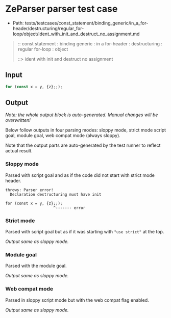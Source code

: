 # ZeParser parser test case

- Path: tests/testcases/const_statement/binding_generic/in_a_for-header/destructuring/regular_for-loop/object/ident_with_init_and_destruct_no_assignment.md

> :: const statement : binding generic : in a for-header : destructuring : regular for-loop : object
>
> ::> ident with init and destruct no assignment

## Input

`````js
for (const x = y, {z};;);
`````

## Output

_Note: the whole output block is auto-generated. Manual changes will be overwritten!_

Below follow outputs in four parsing modes: sloppy mode, strict mode script goal, module goal, web compat mode (always sloppy).

Note that the output parts are auto-generated by the test runner to reflect actual result.

### Sloppy mode

Parsed with script goal and as if the code did not start with strict mode header.

`````
throws: Parser error!
  Declaration destructuring must have init

for (const x = y, {z};;);
                     ^------- error
`````

### Strict mode

Parsed with script goal but as if it was starting with `"use strict"` at the top.

_Output same as sloppy mode._

### Module goal

Parsed with the module goal.

_Output same as sloppy mode._

### Web compat mode

Parsed in sloppy script mode but with the web compat flag enabled.

_Output same as sloppy mode._
